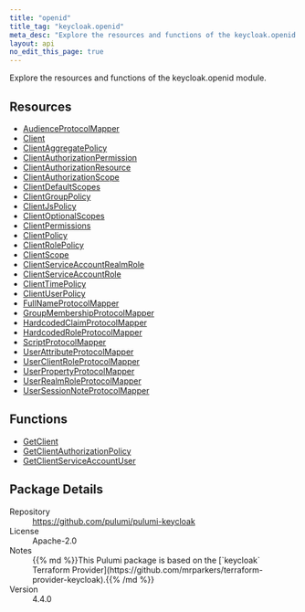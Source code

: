 ```yaml
---
title: "openid"
title_tag: "keycloak.openid"
meta_desc: "Explore the resources and functions of the keycloak.openid module."
layout: api
no_edit_this_page: true
---
```


<!-- WARNING: this file was generated by Pulumi Docs Generator. -->
<!-- Do not edit by hand unless you're certain you know what you are doing! -->

Explore the resources and functions of the keycloak.openid module.

<h2 id="resources">Resources</h2>
<ul class="api">
    <li><a href="audienceprotocolmapper" title="AudienceProtocolMapper"><span class="api-symbol api-symbol--resource"></span>AudienceProtocolMapper</a></li>
    <li><a href="client" title="Client"><span class="api-symbol api-symbol--resource"></span>Client</a></li>
    <li><a href="clientaggregatepolicy" title="ClientAggregatePolicy"><span class="api-symbol api-symbol--resource"></span>ClientAggregatePolicy</a></li>
    <li><a href="clientauthorizationpermission" title="ClientAuthorizationPermission"><span class="api-symbol api-symbol--resource"></span>ClientAuthorizationPermission</a></li>
    <li><a href="clientauthorizationresource" title="ClientAuthorizationResource"><span class="api-symbol api-symbol--resource"></span>ClientAuthorizationResource</a></li>
    <li><a href="clientauthorizationscope" title="ClientAuthorizationScope"><span class="api-symbol api-symbol--resource"></span>ClientAuthorizationScope</a></li>
    <li><a href="clientdefaultscopes" title="ClientDefaultScopes"><span class="api-symbol api-symbol--resource"></span>ClientDefaultScopes</a></li>
    <li><a href="clientgrouppolicy" title="ClientGroupPolicy"><span class="api-symbol api-symbol--resource"></span>ClientGroupPolicy</a></li>
    <li><a href="clientjspolicy" title="ClientJsPolicy"><span class="api-symbol api-symbol--resource"></span>ClientJsPolicy</a></li>
    <li><a href="clientoptionalscopes" title="ClientOptionalScopes"><span class="api-symbol api-symbol--resource"></span>ClientOptionalScopes</a></li>
    <li><a href="clientpermissions" title="ClientPermissions"><span class="api-symbol api-symbol--resource"></span>ClientPermissions</a></li>
    <li><a href="clientpolicy" title="ClientPolicy"><span class="api-symbol api-symbol--resource"></span>ClientPolicy</a></li>
    <li><a href="clientrolepolicy" title="ClientRolePolicy"><span class="api-symbol api-symbol--resource"></span>ClientRolePolicy</a></li>
    <li><a href="clientscope" title="ClientScope"><span class="api-symbol api-symbol--resource"></span>ClientScope</a></li>
    <li><a href="clientserviceaccountrealmrole" title="ClientServiceAccountRealmRole"><span class="api-symbol api-symbol--resource"></span>ClientServiceAccountRealmRole</a></li>
    <li><a href="clientserviceaccountrole" title="ClientServiceAccountRole"><span class="api-symbol api-symbol--resource"></span>ClientServiceAccountRole</a></li>
    <li><a href="clienttimepolicy" title="ClientTimePolicy"><span class="api-symbol api-symbol--resource"></span>ClientTimePolicy</a></li>
    <li><a href="clientuserpolicy" title="ClientUserPolicy"><span class="api-symbol api-symbol--resource"></span>ClientUserPolicy</a></li>
    <li><a href="fullnameprotocolmapper" title="FullNameProtocolMapper"><span class="api-symbol api-symbol--resource"></span>FullNameProtocolMapper</a></li>
    <li><a href="groupmembershipprotocolmapper" title="GroupMembershipProtocolMapper"><span class="api-symbol api-symbol--resource"></span>GroupMembershipProtocolMapper</a></li>
    <li><a href="hardcodedclaimprotocolmapper" title="HardcodedClaimProtocolMapper"><span class="api-symbol api-symbol--resource"></span>HardcodedClaimProtocolMapper</a></li>
    <li><a href="hardcodedroleprotocolmapper" title="HardcodedRoleProtocolMapper"><span class="api-symbol api-symbol--resource"></span>HardcodedRoleProtocolMapper</a></li>
    <li><a href="scriptprotocolmapper" title="ScriptProtocolMapper"><span class="api-symbol api-symbol--resource"></span>ScriptProtocolMapper</a></li>
    <li><a href="userattributeprotocolmapper" title="UserAttributeProtocolMapper"><span class="api-symbol api-symbol--resource"></span>UserAttributeProtocolMapper</a></li>
    <li><a href="userclientroleprotocolmapper" title="UserClientRoleProtocolMapper"><span class="api-symbol api-symbol--resource"></span>UserClientRoleProtocolMapper</a></li>
    <li><a href="userpropertyprotocolmapper" title="UserPropertyProtocolMapper"><span class="api-symbol api-symbol--resource"></span>UserPropertyProtocolMapper</a></li>
    <li><a href="userrealmroleprotocolmapper" title="UserRealmRoleProtocolMapper"><span class="api-symbol api-symbol--resource"></span>UserRealmRoleProtocolMapper</a></li>
    <li><a href="usersessionnoteprotocolmapper" title="UserSessionNoteProtocolMapper"><span class="api-symbol api-symbol--resource"></span>UserSessionNoteProtocolMapper</a></li>
</ul>

<h2 id="functions">Functions</h2>
<ul class="api">
    <li><a href="getclient" title="GetClient"><span class="api-symbol api-symbol--function"></span>GetClient</a></li>
    <li><a href="getclientauthorizationpolicy" title="GetClientAuthorizationPolicy"><span class="api-symbol api-symbol--function"></span>GetClientAuthorizationPolicy</a></li>
    <li><a href="getclientserviceaccountuser" title="GetClientServiceAccountUser"><span class="api-symbol api-symbol--function"></span>GetClientServiceAccountUser</a></li>
</ul>

<h2 id="package-details">Package Details</h2>
<dl class="package-details">
	<dt>Repository</dt>
	<dd><a href="https://github.com/pulumi/pulumi-keycloak">https://github.com/pulumi/pulumi-keycloak</a></dd>
	<dt>License</dt>
	<dd>Apache-2.0</dd>
	<dt>Notes</dt>
	<dd>{{% md %}}This Pulumi package is based on the [`keycloak` Terraform Provider](https://github.com/mrparkers/terraform-provider-keycloak).{{% /md %}}</dd>
	<dt>Version</dt>
	<dd>4.4.0</dd>
</dl>

